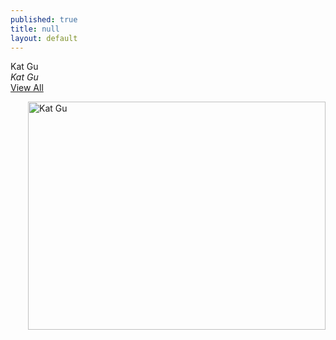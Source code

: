 ```yaml
---
published: true
title: null
layout: default
---
```

<div style="text-align:325px;valign:middle">Kat Gu</div> 
<div style="text-align:330px;valign:middle"><i>Kat Gu</i></div> 
<div style="text-align:340px;valign:middle"><a href="https://google.com">View All</a></div>


<a href="https://fofnz.github.io/product1"><img src="https://i.imgur.com/hEgpars.jpg" title="Kat Gu" width="476" height="365" align="right" /></a>                                                      
<br>



<br><br>

